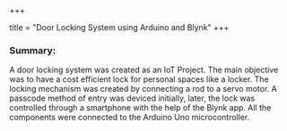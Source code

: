 +++

title = "Door Locking System using Arduino and Blynk"
+++

### Summary: 
A door locking system was created as an IoT Project. The main objective was to have a cost efficient lock for personal spaces like a locker. The locking mechanism was created by connecting a rod to a servo motor. A passcode method of entry was deviced initially, later, the lock was controlled through a smartphone with the help of the Blynk app. All the components were connected to the Arduino Uno microcontroller.
